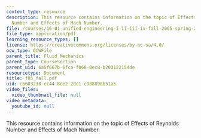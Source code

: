```yaml
---
content_type: resource
description: This resource contains information on the topic of Effects of Reynolds
  Number and Effects of Mach Number.
file: /courses/16-01-unified-engineering-i-ii-iii-iv-fall-2005-spring-2006/c6603238ec448ee22dc1c988898b51a5_f05_fall.pdf
file_type: application/pdf
learning_resource_types: []
license: https://creativecommons.org/licenses/by-nc-sa/4.0/
ocw_type: OCWFile
parent_title: Fluid Mechanics
parent_type: CourseSection
parent_uid: 6a5f667b-6fca-f068-0ec8-b203122154de
resourcetype: Document
title: f05_fall.pdf
uid: c6603238-ec44-8ee2-2dc1-c988898b51a5
video_files:
  video_thumbnail_file: null
video_metadata:
  youtube_id: null
---
```

This resource contains information on the topic of Effects of Reynolds Number and Effects of Mach Number.